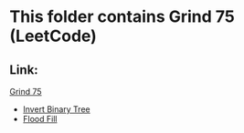 # This folder contains Grind 75 (LeetCode)
## Link:

[Grind 75](https://www.techinterviewhandbook.org/grind75)

* [Invert Binary Tree](//invertBinaryTree.js)
* [Flood Fill](/floodFill_733.js)